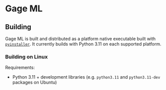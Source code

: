 # Gage ML

## Building

Gage ML is built and distributed as a platform native executable built
with [`pyinstaller`](https://github.com/pyinstaller/pyinstaller). It
currently builds with Python 3.11 on each supported platform.

### Building on Linux

Requirements:

- Python 3.11 + development libraries (e.g. `python3.11` and
  `python3.11-dev` packages on Ubuntu)
